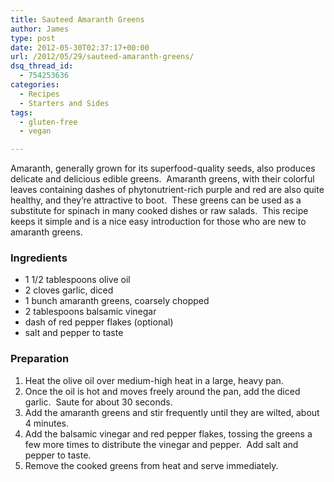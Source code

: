 ```yaml
---
title: Sauteed Amaranth Greens
author: James
type: post
date: 2012-05-30T02:37:17+00:00
url: /2012/05/29/sauteed-amaranth-greens/
dsq_thread_id:
  - 754253636
categories:
  - Recipes
  - Starters and Sides
tags:
  - gluten-free
  - vegan

---
```

Amaranth, generally grown for its superfood-quality seeds, also produces delicate and delicious edible greens.  Amaranth greens, with their colorful leaves containing dashes of phytonutrient-rich purple and red are also quite healthy, and they&#8217;re attractive to boot.  These greens can be used as a substitute for spinach in many cooked dishes or raw salads.  This recipe keeps it simple and is a nice easy introduction for those who are new to amaranth greens.

### Ingredients

  * 1 1/2 tablespoons olive oil
  * 2 cloves garlic, diced
  * 1 bunch amaranth greens, coarsely chopped
  * 2 tablespoons balsamic vinegar
  * dash of red pepper flakes (optional)
  * salt and pepper to taste

### Preparation

  1. Heat the olive oil over medium-high heat in a large, heavy pan.
  2. Once the oil is hot and moves freely around the pan, add the diced garlic.  Saute for about 30 seconds.
  3. Add the amaranth greens and stir frequently until they are wilted, about 4 minutes.
  4. Add the balsamic vinegar and red pepper flakes, tossing the greens a few more times to distribute the vinegar and pepper.  Add salt and pepper to taste.
  5. Remove the cooked greens from heat and serve immediately.